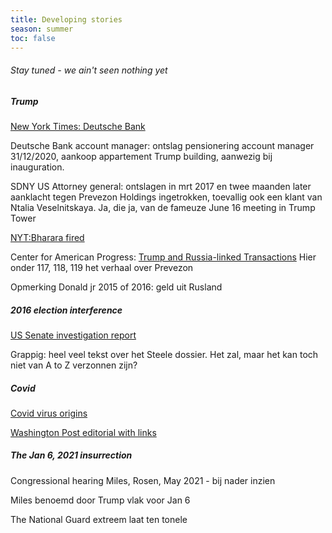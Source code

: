 ```yaml
---
title: Developing stories
season: summer
toc: false
---
```

###### Stay tuned - we ain't seen nothing yet

##### Trump
[New York Times: Deutsche Bank](https://www.nytimes.com/2020/02/04/magazine/deutsche-bank-trump.html?action=click&module=RelatedLinks&pgtype=Article)

Deutsche Bank account manager: ontslag pensionering account manager 31/12/2020, aankoop appartement Trump building, aanwezig bij inauguration. 

SDNY US Attorney general: ontslagen in mrt 2017 en twee maanden later aanklacht tegen Prevezon Holdings ingetrokken, toevallig ook een klant van Ntalia Veselnitskaya. Ja, die ja, van de fameuze June 16 meeting in Trump Tower

[NYT:Bharara fired](https://www.nytimes.com/2017/03/11/us/politics/preet-bharara-us-attorney.html)

Center for American Progress: [Trump and Russia-linked Transactions](https://www.americanprogress.org/issues/democracy/reports/2018/12/17/464235/following-the-money/) Hier onder 117, 118, 119 het verhaal over Prevezon

Opmerking Donald jr 2015 of 2016: geld uit Rusland


##### 2016 election interference
[US Senate investigation report](https://www.intelligence.senate.gov/publications/report-select-committee-intelligence-united-states-senate-russian-active-measures)

Grappig: heel veel tekst over het Steele dossier. Het zal, maar het kan toch niet van A to Z verzonnen zijn?


##### Covid
[Covid virus origins](https://www.washingtonpost.com/nation/2021/05/14/coronavirus-covid-live-updates-us/)

[Washington Post editorial with links](https://www.washingtonpost.com/opinions/global-opinions/how-did-the-pandemic-begin-its-time-for-a-new-who-investigation/2021/04/30/e1a2e702-a9dc-11eb-8c1a-56f0cb4ff3b5_story.html)


##### The Jan 6, 2021 insurrection
Congressional hearing Miles, Rosen, May 2021 - bij nader inzien

Miles benoemd door Trump vlak voor Jan 6

The National Guard extreem laat ten tonele

